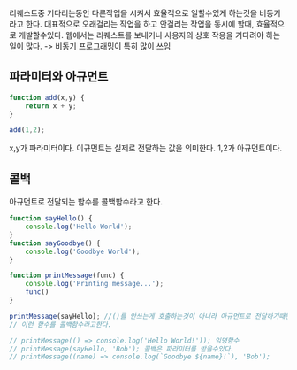 리퀘스트중 기다리는동안 다른작업을 시켜서 효율적으로 일할수있게 하는것을 비동기라고 한다.
대표적으로 오래걸리는 작업을 하고 안걸리는 작업을 동시에 할때, 효율적으로 개발할수있다.
웹에서는 리퀘스트를 보내거나 사용자의 상호 작용을 기다려야 하는 일이 많다. -> 비동기 프로그래밍이 특히 많이 쓰임

## 파라미터와 아규먼트
```js
function add(x,y) {
	return x + y;
}

add(1,2);
```
x,y가 파라미터이다. 이규먼트는 실제로 전달하는 값을 의미한다. 1,2가 아규먼트이다.

## 콜백
아규먼트로 전달되는 함수를 콜백함수라고 한다.
```js
function sayHello() {
	console.log('Hello World');
}
function sayGoodbye() {
	console.log('Goodbye World');
}

function printMessage(func) {
	console.log('Printing message...');
	func()
}

printMessage(sayHello); //()를 안쓰는게 호출하는것이 아니라 아규먼트로 전달하기때문이다.
// 이런 함수를 콜백함수라고한다.

// printMessage(() => console.log('Hello World!')); 익명함수
// printMessage(sayHello, 'Bob'); 콜백은 파라미터를 받을수있다.
// printMessage((name) => console.log(`Goodbye ${name}!`), 'Bob');

```